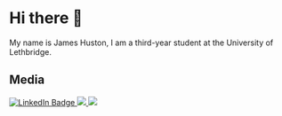 # Hi there 👋

My name is James Huston, I am a third-year student at the University of Lethbridge.

## Media
<div id="badges">
  <a href="www.linkedin.com/in/james-aph">
    <img src="https://img.shields.io/badge/LinkedIn-blue?style=for-the-badge&logo=linkedin&logoColor=white" alt="LinkedIn Badge"/>
  </a>
  <a href="https://tryhackme.com/p/James.APH">
    <img src="https://img.shields.io/badge/TryHackMe-red alt="TryHackMe Badge"/>
  </a>
  <a href="https://open.kattis.com/users/james-aph">
    <img src="https://img.shields.io/badge/Kattis-green alt="Kattis Badge"/>
  </a>
</div>



<!--
**James-APH/James-APH** is a ✨ _special_ ✨ repository because its `README.md` (this file) appears on your GitHub profile.

Here are some ideas to get you started:

- 🔭 I’m currently working on ...
- 🌱 I’m currently learning ...
- 👯 I’m looking to collaborate on ...
- 🤔 I’m looking for help with ...
- 💬 Ask me about ...
- 📫 How to reach me: ...
- 😄 Pronouns: ...
- ⚡ Fun fact: ...
-->
